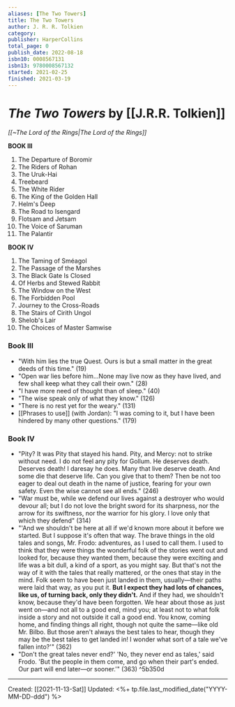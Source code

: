 ```yaml
---
aliases: [The Two Towers]
title: The Two Towers
author: J. R. R. Tolkien
category: 
publisher: HarperCollins
total_page: 0
publish_date: 2022-08-18
isbn10: 0008567131
isbn13: 9780008567132
started: 2021-02-25
finished: 2021-03-19
---
```

# *The Two Towers* by [[J.R.R. Tolkien]]
*[[~The Lord of the Rings|The Lord of the Rings]]*

**BOOK III**

1. The Departure of Boromir
2. The Riders of Rohan
3. The Uruk-Hai
4. Treebeard
5. The White Rider
6. The King of the Golden Hall
7. Helm's Deep
8. The Road to Isengard
9. Flotsam and Jetsam
10. The Voice of Saruman
11. The Palantir


**BOOK IV**

1. The Taming of Sméagol
2. The Passage of the Marshes
3. The Black Gate Is Closed
4. Of Herbs and Stewed Rabbit
5. The Window on the West
6. The Forbidden Pool
7. Journey to the Cross-Roads
8. The Stairs of Cirith Ungol
9. Shelob's Lair
10. The Choices of Master Samwise



### Book III
- "With him lies the true Quest. Ours is but a small matter in the great deeds of this time." (19)
- "Open war lies before him...None may live now as they have lived, and few shall keep what they call their own." (28)
- "I have more need of thought than of sleep." (40)
- "The wise speak only of what they know." (126)
- "There is no rest yet for the weary." (131)
- [[Phrases to use]] (with Jordan): "I was coming to it, but I have been hindered by many other questions." (179)

### Book IV
- "Pity? It was Pity that stayed his hand. Pity, and Mercy: not to strike without need. I do not feel any pity for Gollum. He deserves death. Deserves death! I daresay he does. Many that live deserve death. And some die that deserve life. Can you give that to them? Then be not too eager to deal out death in the name of justice, fearing for your own safety. Even the wise cannot see all ends." (246)
- "War must be, while we defend our lives against a destroyer who would devour all; but I do not love the bright sword for its sharpness, nor the arrow for its swiftness, nor the warrior for his glory. I love only that which they defend" (314)
- "'And we shouldn't be here at all if we'd known more about it before we started. But I suppose it's often that way. The brave things in the old tales and songs, Mr. Frodo: adventures, as I used to call them. I used to think that they were things the wonderful folk of the stories went out and looked for, because they wanted them, because they were exciting and life was a bit dull, a kind of a sport, as you might say. But that's not the way of it with the tales that really mattered, or the ones that stay in the mind. Folk seem to have been just landed in them, usually—their paths were laid that way, as you put it. **But I expect they had lots of chances, like us, of turning back, only they didn't.** And if they had, we shouldn't know, because they'd have been forgotten. We hear about those as just went on—and not all to a good end, mind you; at least not to what folk inside a story and not outside it call a good end. You know, coming home, and finding things all right, though not quite the same—like old Mr. Bilbo. But those aren't always the best tales to hear, though they may be the best tales to get landed in! I wonder what sort of a tale we've fallen into?'" (362)
- "Don't the great tales never end?' 'No, they never end as tales,' said Frodo. 'But the people in them come, and go when their part's ended. Our part will end later—or sooner.'" (363) ^5b350d

---
Created: [[2021-11-13-Sat]]
Updated: <%+ tp.file.last_modified_date("YYYY-MM-DD-ddd") %>
